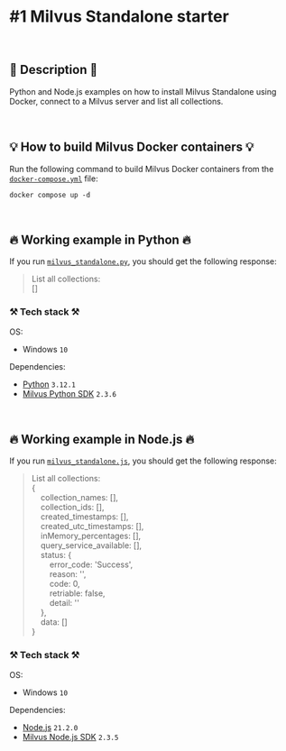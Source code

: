 # #1 Milvus Standalone starter

<br>

## 📖 Description 📖

Python and Node.js examples on how to install Milvus Standalone using Docker, connect to a Milvus server and list all collections.

<br>

## 💡 How to build Milvus Docker containers 💡

Run the following command to build Milvus Docker containers from the [`docker-compose.yml`](https://github.com/rokbenko/ai-playground/blob/main/milvus-tutorials/1-Milvus_standalone_starter/docker-compose.yml) file:

```
docker compose up -d
```

<br>

## 🔥 Working example in Python 🔥

If you run [`milvus_standalone.py`](https://github.com/rokbenko/ai-playground/blob/main/milvus-tutorials/1-Milvus_standalone_starter/milvus_standalone.py), you should get the following response:

> List all collections: <br>
> []

### ⚒️ Tech stack ⚒️

OS:

- Windows `10`

Dependencies:

- [Python](https://www.python.org/) `3.12.1`
- [Milvus Python SDK](https://pypi.org/project/pymilvus/) `2.3.6`

<br>

## 🔥 Working example in Node.js 🔥

If you run [`milvus_standalone.js`](https://github.com/rokbenko/ai-playground/blob/main/milvus-tutorials/1-Milvus_standalone_starter/milvus_standalone.js), you should get the following response:

> List all collections: <br>
> { <br>
> &nbsp;&nbsp;&nbsp;&nbsp;collection_names: [], <br>
> &nbsp;&nbsp;&nbsp;&nbsp;collection_ids: [], <br>
> &nbsp;&nbsp;&nbsp;&nbsp;created_timestamps: [], <br> 
> &nbsp;&nbsp;&nbsp;&nbsp;created_utc_timestamps: [], <br>
> &nbsp;&nbsp;&nbsp;&nbsp;inMemory_percentages: [], <br>
> &nbsp;&nbsp;&nbsp;&nbsp;query_service_available: [], <br>
> &nbsp;&nbsp;&nbsp;&nbsp;status: { <br>
> &nbsp;&nbsp;&nbsp;&nbsp;&nbsp;&nbsp;&nbsp;&nbsp;error_code: 'Success', <br>
> &nbsp;&nbsp;&nbsp;&nbsp;&nbsp;&nbsp;&nbsp;&nbsp;reason: '', <br>
> &nbsp;&nbsp;&nbsp;&nbsp;&nbsp;&nbsp;&nbsp;&nbsp;code: 0, <br>
> &nbsp;&nbsp;&nbsp;&nbsp;&nbsp;&nbsp;&nbsp;&nbsp;retriable: false, <br>
> &nbsp;&nbsp;&nbsp;&nbsp;&nbsp;&nbsp;&nbsp;&nbsp;detail: '' <br>
> &nbsp;&nbsp;&nbsp;&nbsp;}, <br>
> &nbsp;&nbsp;&nbsp;&nbsp;data: [] <br>
> }

### ⚒️ Tech stack ⚒️

OS:

- Windows `10`

Dependencies:

- [Node.js](https://nodejs.org/en) `21.2.0`
- [Milvus Node.js SDK](https://www.npmjs.com/package/@zilliz/milvus2-sdk-node) `2.3.5`

